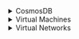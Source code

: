 <details> <summary>CosmosDB</summary>


**How to add / remove items to the Cosmos DB**
- Know how this works in relation to the partition key

**How to query (read)**

**How does the partition key work when adding & reading data? Try different scenarios**

**How does it work with unique keys**

  </details> 
  
  
  <details> <summary>Virtual Machines</summary>  

**How to take backups on Linux VMs**

**How to move VM to new resource group**

**How to move VM to new resource group in different location**

**How to move VM to new vnet**

**Can parts of a vm exist in different regions?**

  
</details>

<details> <summary>Virtual Networks</summary>

**If you love an unassigned public IP from one region to another with a different location, does the IP change?**

**When to use MPLS?**




</details>

  
